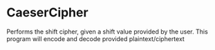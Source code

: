 # CaeserCipher
Performs the shift cipher, given a shift value provided by the user. This program will encode and decode provided plaintext/ciphertext
